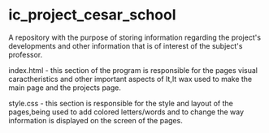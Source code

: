 # ic_project_cesar_school
A repository with the purpose of storing information regarding the project's developments and other information that is of interest of the subject's professor.

index.html - this section of the program is responsible for the pages visual caractheristics and other important aspects of It,It wax used to make the main page and the projects page.

style.css - this section is responsible for the style and layout of the pages,being used to add colored letters/words and to change the way information is displayed on the screen of the pages.
